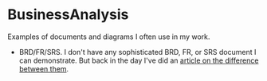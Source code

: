 # BusinessAnalysis

Examples of documents and diagrams I often use in my work.

- BRD/FR/SRS. I don't have any sophisticated BRD, FR, or SRS document I can demonstrate. But back in the day I've did an [article on the difference between them](https://sneakbug8.com/what-is-the-difference-between-brd-frd-and-srs/).
